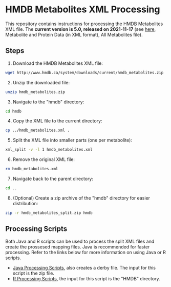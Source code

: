 # HMDB Metabolites XML Processing

This repository contains instructions for processing the HMDB Metabolites XML file. The **current version is 5.0, released on 2021-11-17** (see [here](https://hmdb.ca/downloads/), Metabolite and Protein Data (in XML format), All Metabolites file).

## Steps

1. Download the HMDB Metabolites XML file:
```bash
wget http://www.hmdb.ca/system/downloads/current/hmdb_metabolites.zip
```

2. Unzip the downloaded file:
```bash
unzip hmdb_metabolites.zip
```

3. Navigate to the "hmdb" directory:
```bash
cd hmdb
```

4. Copy the XML file to the current directory:
```bash
cp ../hmdb_metabolites.xml .
```

5. Split the XML file into smaller parts (one per metabolite):
```bash
xml_split -v -l 1 hmdb_metabolites.xml
```

6. Remove the original XML file:
```bash
rm hmdb_metabolites.xml
```

7. Navigate back to the parent directory:
```bash
cd ..
```

8. (Optional) Create a zip archive of the "hmdb" directory for easier distribution:
```bash
zip -r hmdb_metabolites_split.zip hmdb
```

## Processing Scripts
Both Java and R scripts can be used to process the split XML files and create the prossesed mapping files. Java is recommended for faster processing. Refer to the links below for more information on using Java or R scripts.

- [Java Processing Scripts](https://github.com/sec2pri/mapping_preprocessing/blob/main/java/src/org/sec2pri/hmdb_xml.java), also creates a derby file. The input for this script is the zip file.
- [R Processing Scripts](https://github.com/sec2pri/mapping_preprocessing/blob/main/r/hmdb_processing.R), the input for this script is the "HMDB" directory.  
